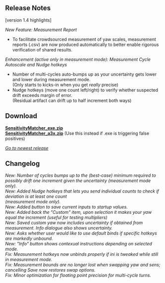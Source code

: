 ## Release Notes

[version 1.4 highlights]

_New Feature: Measurement Report_

* To facilitate crowdsourced measurement of yaw scales, measurement reports (.csv) are now produced automatically to better enable rigorous verification of shared results.

_Enhancement (active only in measurement mode): Measurement Cycle Autoscale and Nudge hotkeys_

* Number of multi-cycles auto-bumps up as your uncertainty gets lower and lower during measurement mode. \
(Only starts to kicks-in when you get _really_ precise)
* Nudge hotkeys (move one count left/right) to verify whether suspected drift exceeds margin of error. \
(Residual artifact can drift up to half increment both ways)

## Download

[**SensitivityMatcher_exe.zip**](https://github.com/KovaaK/SensitivityMatcher/releases/download/1.4/SensitivityMatcher_exe.zip) \
[**SensitivityMatcher_a3x.zip**](https://github.com/KovaaK/SensitivityMatcher/releases/download/1.4/SensitivityMatcher_a3x.zip) (Use this instead if .exe is triggering false positives)

[_Go to newest release_](https://github.com/KovaaK/SensitivityMatcher/releases/latest)

## Changelog
_New: Number of cycles bumps up to the (best-case) minimum required to possibly drift one increment given the uncertainty (measurement mode only)._ \
_New: Added Nudge hotkeys that lets you send individual counts to check if deviation is at least one count \
(measurement mode only)._ \
_New: Added button to save current inputs to startup values._ \
_New: Added back the "Custom" item, upon selection it makes your yaw equal the increment (useful for testing multipliers)_ \
_New: Saved custom yaw now includes uncertainty if obtained from measurement. Info dialogue also shows uncertainty._ \
_New: Asks whether user would like to use default binds if specific hotkeys are markedly unbound._ \
_New: "Info" button shows contexual instructions depending on selected mode._ \
_Fix:  Measurement hotkeys now unbinds properly if ini is tweaked while still in measurement mode._ \
_Fix:  Measurement bounds are no longer lost when swapping yaw and sens; cancelling Save now restores swap options._ \
_Fix:  Minor optimization for floating point precision for multi-cycle turns._
